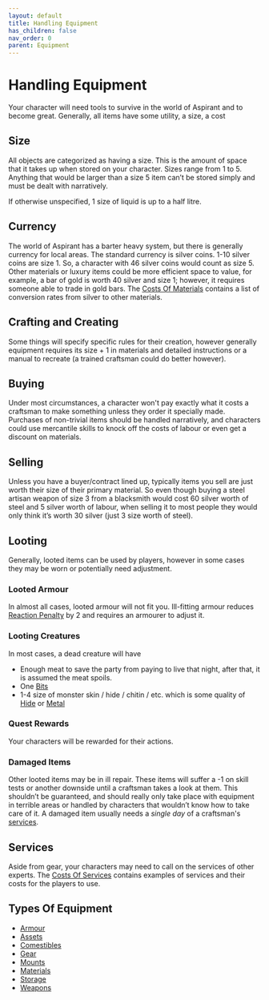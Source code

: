 ```yaml
---
layout: default
title: Handling Equipment
has_children: false
nav_order: 0
parent: Equipment
---
```

# Handling Equipment
Your character will need tools to survive in the world of Aspirant and to become great. Generally, all items have some utility, a size, a cost

## Size
All objects are categorized as having a size. This is the amount of space that it takes up when stored on your character. Sizes range from 1 to 5. Anything that would be larger than a size 5 item can’t be stored simply and must be dealt with narratively.

If otherwise unspecified, 1 size of liquid is up to a half litre.

## Currency
The world of Aspirant has a barter heavy system, but there is generally currency for local areas. The standard currency is silver coins. 1-10 silver coins are size 1. So, a character with 46 silver coins would count as size 5. Other materials or luxury items could be more efficient space to value, for example, a bar of gold is worth 40 silver and size 1; however, it requires someone able to trade in gold bars. The [Costs Of Materials](Services#Costs%20Of%20Materials) contains a list of conversion rates from silver to other materials.

## Crafting and Creating
Some things will specify specific rules for their creation, however generally equipment requires its size + 1 in materials and detailed instructions or a manual to recreate (a trained craftsman could do better however).

## Buying
Under most circumstances, a character won't pay exactly what it costs a craftsman to make something unless they order it specially made. Purchases of non-trivial items should be handled narratively, and characters could use mercantile skills to knock off the costs of labour or even get a discount on materials. 

## Selling
Unless you have a buyer/contract lined up, typically items you sell are just worth their size of their primary material. So even though buying a steel artisan weapon of size 3 from a blacksmith would cost 60 silver worth of steel and 5 silver worth of labour, when selling it to most people they would only think it’s worth 30 silver (just 3 size worth of steel).

## Looting
Generally, looted items can be used by players, however in some cases they may be worn or potentially need adjustment.

### Looted Armour
In almost all cases, looted armour will not fit you. Ill-fitting armour reduces [Reaction Penalty](Game/Core/Armour#Reaction%20Penalty) by 2 and requires an armourer to adjust it.

### Looting Creatures
In most cases, a dead creature will have 
* Enough meat to save the party from paying to live that night, after that, it is assumed the meat spoils. 
* One [Bits](Bits)
* 1-4 size of monster skin / hide / chitin / etc. which is some quality of [Hide](Hide) or [Metal](Metal)

### Quest Rewards
Your characters will be rewarded for their actions.

### Damaged Items
Other looted items may be in ill repair. These items will suffer a -1 on skill tests or another downside until a craftsman takes a look at them. This shouldn’t be guaranteed, and should really only take place with equipment in terrible areas or handled by characters that wouldn’t know how to take care of it. A damaged item usually needs a *single day* of a craftsman's [services](Services).

## Services
Aside from gear, your characters may need to call on the services of other experts. The [Costs Of Services](Services#Costs%20Of%20Services) contains examples of services and their costs for the players to use.

## Types Of Equipment
* [Armour](Armour)
* [Assets](Assets)
* [Comestibles](Comestibles)
* [Gear](Gear)
* [Mounts](Mounts)
* [Materials](Materials)
* [Storage](Storage)
* [Weapons](Weapons)